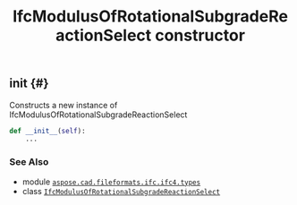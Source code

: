 ﻿---
title: IfcModulusOfRotationalSubgradeReactionSelect constructor
second_title: Aspose.CAD for Python via .NET API References
description: 
type: docs
weight: 10
url: /python-net/aspose.cad.fileformats.ifc.ifc4.types/ifcmodulusofrotationalsubgradereactionselect/__init__/
is_root: false
---

## __init__ {#}

Constructs a new instance of IfcModulusOfRotationalSubgradeReactionSelect



```python
def __init__(self):
    ...
```





### See Also
* module [`aspose.cad.fileformats.ifc.ifc4.types`](../../)
* class [`IfcModulusOfRotationalSubgradeReactionSelect`](/cad/python-net/aspose.cad.fileformats.ifc.ifc4.types/ifcmodulusofrotationalsubgradereactionselect)
